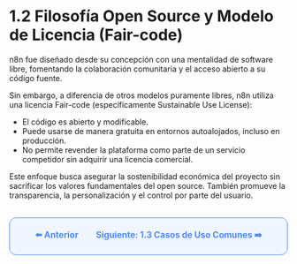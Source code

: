 # 1.2 Filosofía Open Source y Modelo de Licencia (Fair-code)

n8n fue diseñado desde su concepción con una mentalidad de software libre, fomentando la colaboración comunitaria y el acceso abierto a su código fuente.

Sin embargo, a diferencia de otros modelos puramente libres, n8n utiliza una licencia Fair-code (específicamente Sustainable Use License):

- El código es abierto y modificable.
- Puede usarse de manera gratuita en entornos autoalojados, incluso en producción.
- No permite revender la plataforma como parte de un servicio competidor sin adquirir una licencia comercial.

Este enfoque busca asegurar la sostenibilidad económica del proyecto sin sacrificar los valores fundamentales del open source. También promueve la transparencia, la personalización y el control por parte del usuario.

<div align="center" style="border: 1px solid #4F8AFA; border-radius: 12px; padding: 20px; background: #f0f6ff; margin-top: 32px; display: flex; justify-content: center; gap: 32px;">
  <a href="1.1.%20Que-es-n8n.md" style="text-decoration:none; font-weight: bold; color: #4F8AFA; font-size: 1.1em;">⬅️ Anterior</a>
  <a href="1.3.%20Casos%20de%20Uso%20Comunes.md" style="text-decoration:none; font-weight: bold; color: #4F8AFA; font-size: 1.1em;">Siguiente: 1.3 Casos de Uso Comunes ➡️</a>
</div>